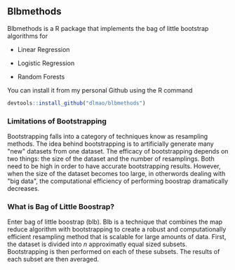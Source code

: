 ## Blbmethods

Blbmethods is a R package that implements the bag of little bootstrap algorithms for

* Linear Regression

* Logistic Regression

* Random Forests

You can install it from my personal Github using the R command

```r
devtools::install_github("dlmao/blbmethods")
```

### Limitations of Bootstrapping

Bootstrapping falls into a category of techniques know as resampling methods. The idea behind bootstrapping is to artificially generate many "new" datasets from one dataset. The efficacy of bootstrapping depends on two things: the size of the dataset and the number of resamplings. Both need to be high in order to have accurate bootstrapping results. However, when the size of the dataset becomes too large, in otherwords dealing with "big data", the computational efficiency of performing boostrap dramatically decreases.

### What is Bag of Little Boostrap?

Enter bag of little boostrap (blb). Blb is a technique that combines the map reduce algorithm with bootstrapping to create a robust and computationally efficient resampling method that is scalable for large amounts of data. First, the dataset is divided into $n$ approximatly equal sized subsets. Bootstrapping is then performed on each of these subsets. The results of each subset are then averaged.